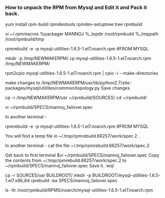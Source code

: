 ### How to unpack the RPM from Mysql and Edit it and Pack it back.

yum install rpm-build rpmdevtools
rpmdev-setuptree
tree rpmbuild

vi ~/.rpmmacros
%packager MANNOJ
%_topdir /root/rpmbuild
%_tmppath /root/rpmbuild/tmp



rpmrebuild -e -p mysql-utilities-1.6.5-1.el7.noarch.rpm  #FROM MYSQL

mkdir -p /tmp/NEWMAKERPM/
cp mysql-utilities-1.6.5-1.el7.noarch.rpm /tmp/NEWMAKERPM/

rpm2cpio mysql-utilities-1.6.5-1.el7.noarch.rpm | cpio -i --make-directories

make changes to /tmp/NEWMAKERPM/usr/lib/python2.7/site-packages/mysql/utilities/common/topology.py 
Save changes

cp -r /tmp/NEWMAKERPM/usr ~/rpmbuild/SOURCES/
cd ~/rpmbuild/


vi ~/rpmbuild/SPECS/mannoj_failover.spec


In another terminal - 

rpmrebuild -e -p mysql-utilities-1.6.5-1.el7.noarch.rpm  #FROM MYSQL

You will find a temp file in ~/.tmp/rpmrebuild.66257/work/spec.2 .

In another terminal - 
cat the file ~/.tmp/rpmrebuild.66257/work/spec.2 


Get back to first terminal 
$vi ~/rpmbuild/SPECS/mannoj_failover.spec
Copy the contents from  ~/.tmp/rpmrebuild.66257/work/spec.2  to ~/rpmbuild/SPECS/mannoj_failover.spec
     Save it.
:wq!


cp -r SOURCES/usr BUILDROOT/
mkdir -p BUILDROOT/mysql-utilities-1.6.5-1.el7.x86_64
rpmbuild -ba SPECS/mannoj_failover.spec

ls -ltr /root/rpmbuild/RPMS/noarch/mysql-utilities-1.6.5-1.el7.noarch.rpm



